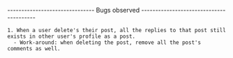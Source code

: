  ------------------------------- Bugs observed ----------------------------------------
   
    1. When a user delete's their post, all the replies to that post still exists in other user's profile as a post. 
      - Work-around: when deleting the post, remove all the post's comments as well. 
   